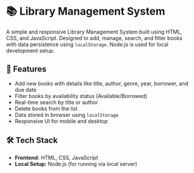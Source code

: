 # 📚 Library Management System

A simple and responsive Library Management System built using HTML, CSS, and JavaScript. Designed to add, manage, search, and filter books with data persistence using `localStorage`. Node.js is used for local development setup.

## 🚀 Features

- Add new books with details like title, author, genre, year, borrower, and due date
- Filter books by availability status (Available/Borrowed)
- Real-time search by title or author
- Delete books from the list
- Data stored in browser using `localStorage`
- Responsive UI for mobile and desktop

## 🛠️ Tech Stack

- **Frontend:** HTML, CSS, JavaScript
- **Local Setup:** Node.js (for running via local server)
